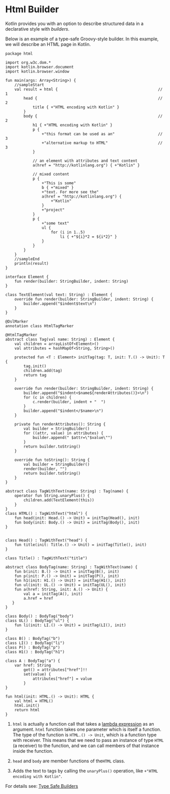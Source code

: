 # Html Builder

Kotlin provides you with an option to describe structured data in a declarative style with _builders_.

Below is an example of a type-safe Groovy-style builder. In this example, we will describe an HTML page in Kotlin.

```run-kotlin-canvas
package html

import org.w3c.dom.*
import kotlin.browser.document
import kotlin.browser.window

fun main(args: Array<String>) {
    //sampleStart
    val result = html {                                            // 1
        head {                                                     // 2
            title { +"HTML encoding with Kotlin" }
        }
        body {                                                     // 2
            h1 { +"HTML encoding with Kotlin" }
            p {
                +"this format can be used as an"                   // 3
                +"alternative markup to HTML"                      // 3
            }

            // an element with attributes and text content
            a(href = "http://kotlinlang.org") { +"Kotlin" }

            // mixed content
            p {
                +"This is some"
                b { +"mixed" }
                +"text. For more see the"
                a(href = "http://kotlinlang.org") {
                    +"Kotlin"
                }
                +"project"
            }
            p {
                +"some text"
                ul {
                    for (i in 1..5)
                        li { +"${i}*2 = ${i*2}" }
                }
            }
        }
    }
    //sampleEnd
    println(result)
}

interface Element {
    fun render(builder: StringBuilder, indent: String)
}

class TextElement(val text: String) : Element {
    override fun render(builder: StringBuilder, indent: String) {
        builder.append("$indent$text\n")
    }
}

@DslMarker
annotation class HtmlTagMarker

@HtmlTagMarker
abstract class Tag(val name: String) : Element {
    val children = arrayListOf<Element>()
    val attributes = hashMapOf<String, String>()

    protected fun <T : Element> initTag(tag: T, init: T.() -> Unit): T {
        tag.init()
        children.add(tag)
        return tag
    }

    override fun render(builder: StringBuilder, indent: String) {
        builder.append("$indent<$name${renderAttributes()}>\n")
        for (c in children) {
            c.render(builder, indent + "  ")
        }
        builder.append("$indent</$name>\n")
    }

    private fun renderAttributes(): String {
        val builder = StringBuilder()
        for ((attr, value) in attributes) {
            builder.append(" $attr=\"$value\"")
        }
        return builder.toString()
    }

    override fun toString(): String {
        val builder = StringBuilder()
        render(builder, "")
        return builder.toString()
    }
}

abstract class TagWithText(name: String) : Tag(name) {
    operator fun String.unaryPlus() {
        children.add(TextElement(this))
    }
}
class HTML() : TagWithText("html") {
    fun head(init: Head.() -> Unit) = initTag(Head(), init)
    fun body(init: Body.() -> Unit) = initTag(Body(), init)
}


class Head() : TagWithText("head") {
    fun title(init: Title.() -> Unit) = initTag(Title(), init)
}

class Title() : TagWithText("title")

abstract class BodyTag(name: String) : TagWithText(name) {
    fun b(init: B.() -> Unit) = initTag(B(), init)
    fun p(init: P.() -> Unit) = initTag(P(), init)
    fun h1(init: H1.() -> Unit) = initTag(H1(), init)
    fun ul(init: UL.() -> Unit) = initTag(UL(), init)
    fun a(href: String, init: A.() -> Unit) {
        val a = initTag(A(), init)
        a.href = href
   }
}

class Body() : BodyTag("body")
class UL() : BodyTag("ul") {
    fun li(init: LI.() -> Unit) = initTag(LI(), init)
}

class B() : BodyTag("b")
class LI() : BodyTag("li")
class P() : BodyTag("p")
class H1() : BodyTag("h1")

class A : BodyTag("a") {
    var href: String
        get() = attributes["href"]!!
        set(value) {
            attributes["href"] = value
        }
}

fun html(init: HTML.() -> Unit): HTML {
    val html = HTML()
    html.init()
    return html
}

```

1. `html` is actually a function call that takes a [lambda expression](http://kotlinlang.org/docs/reference/lambdas.html) as an argument.
   `html` function takes one parameter which is itself a function.
   The type of the function is `HTML.() -> Unit`, which is a function type with receiver. 
   This means that we need to pass an instance of type `HTML` (a receiver) to the function,
   and we can call members of that instance inside the function.

2. `head` and `body` are member functions of the`HTML` class.

3. Adds the text to tags by calling the `unaryPlus()` operation, like `+"HTML encoding with Kotlin"`.

For details see: [Type Safe Builders](http://kotlinlang.org/docs/reference/type-safe-builders.html)
